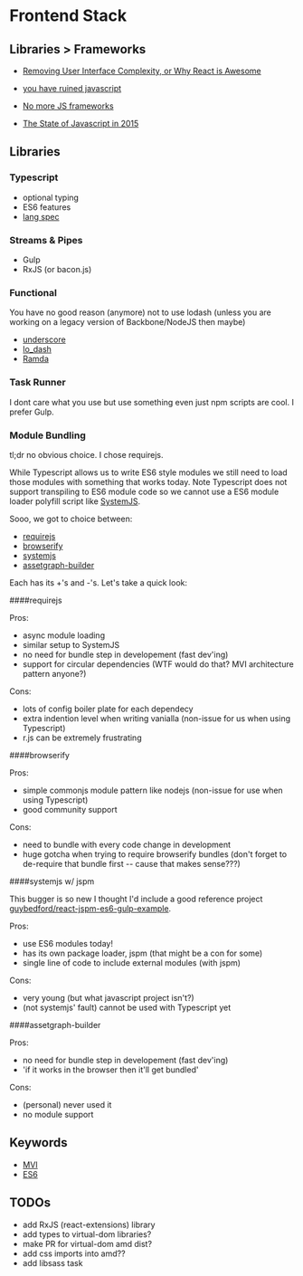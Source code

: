# Frontend Stack

## Libraries > Frameworks

- [Removing User Interface Complexity, or Why React is Awesome](http://jlongster.com/Removing-User-Interface-Complexity,-or-Why-React-is-Awesome)

- [you have ruined javascript](http://codeofrob.com/entries/you-have-ruined-javascript.html)

- [No more JS frameworks](http://bitworking.org/news/2014/05/zero_framework_manifesto)

- [The State of Javascript in 2015](http://www.breck-mckye.com/blog/2014/12/the-state-of-javascript-in-2015/)

## Libraries


### Typescript

- optional typing
- ES6 features
- [lang spec](http://www.typescriptlang.org/Content/TypeScript%20Language%20Specification.pdf)


### Streams & Pipes

- Gulp
- RxJS (or bacon.js)


### Functional

You have no good reason (anymore) not to use lodash (unless you are working on a legacy version of Backbone/NodeJS then maybe)

- [underscore](http://underscorejs.org/)
- [lo_dash](https://lodash.com/)
- [Ramda](http://ramdajs.com/)


### Task Runner

I dont care what you use but use something even just npm scripts are cool.  I prefer Gulp.


### Module Bundling
tl;dr no obvious choice. I chose requirejs.

While Typescript allows us to write ES6 style modules we still need to load those modules with something that works today. Note Typescript does not support transpiling to ES6 module code so we cannot use a ES6 module loader polyfill script like [SystemJS](https://github.com/systemjs/systemjs).

Sooo, we got to choice between:
- [requirejs](http://requirejs.org/)
- [browserify](http://browserify.org/)
- [systemjs](https://github.com/systemjs/systemjs)
- [assetgraph-builder](https://github.com/assetgraph/assetgraph-builder)

Each has its +'s and -'s.  Let's take a quick look:

####requirejs

Pros:
- async module loading
- similar setup to SystemJS
- no need for bundle step in developement (fast dev'ing)
- support for circular dependencies (WTF would do that? MVI architecture pattern anyone?)

Cons:
- lots of config boiler plate for each dependecy
- extra indention level when writing vanialla (non-issue for us when using Typescript)
- r.js can be extremely frustrating

####browserify

Pros:
- simple commonjs module pattern like nodejs (non-issue for use when using Typescript)
- good community support

Cons:
- need to bundle with every code change in development
- huge gotcha when trying to require browserify bundles (don't forget to de-require that bundle first -- cause that makes sense???)

####systemjs w/ jspm

This bugger is so new I thought I'd include a good reference project [guybedford/react-jspm-es6-gulp-example](https://github.com/guybedford/react-jspm-es6-gulp-example).

Pros:
- use ES6 modules today!
- has its own package loader, jspm (that might be a con for some)
- single line of code to include external modules (with jspm)

Cons:
- very young (but what javascript project isn't?)
- (not systemjs' fault) cannot be used with Typescript yet

####assetgraph-builder

Pros:
- no need for bundle step in developement (fast dev'ing)
- 'if it works in the browser then it'll get bundled'

Cons:
- (personal) never used it
- no module support


## Keywords
- [MVI](http://futurice.com/blog/reactive-mvc-and-the-virtual-dom)
- [ES6](http://en.wikipedia.org/wiki/ECMAScript#ECMAScript_Harmony_.286th_Edition.29)


## TODOs
- add RxJS (react-extensions) library
- add types to virtual-dom libraries?
- make PR for virtual-dom amd dist?
- add css imports into amd??
- add libsass task
